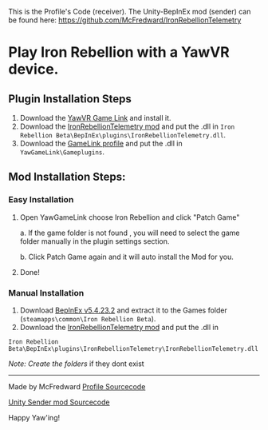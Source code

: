 This is the Profile's Code (receiver).
The Unity-BepInEx mod (sender) can be found here:
https://github.com/McFredward/IronRebellionTelemetry

# Play Iron Rebellion with a YawVR device.

## Plugin Installation Steps

1. Download the [YawVR Game Link](https://www.yawvr.com/game-link) and install it.
2. Download the [IronRebellionTelemetry mod](https://github.com/McFredward/IronRebellionTelemetry/releases/tag/v0.1) and put the .dll in `Iron Rebellion Beta\BepInEx\plugins\IronRebellionTelemetry.dll`.
3. Download the [GameLink profile](https://github.com/McFredward/GameLink-Plugins/releases/tag/iron-rebellion-profile) and put the .dll in `YawGameLink\Gameplugins`.

## Mod Installation Steps:

###  Easy Installation

1. Open YawGameLink choose Iron Rebellion and click "Patch Game"
	
	a. If the game folder is not found , you will need to select the game folder manually in the plugin settings section.
	
	b. Click Patch Game again and it will auto install the Mod for you.
2. Done!

### Manual Installation
1. Download [BepInEx v5.4.23.2](https://github.com/BepInEx/BepInEx/releases/tag/v5.4.23.2) and extract it to the Games folder (`steamapps\common\Iron Rebellion Beta`).
2. Download the [IronRebellionTelemetry mod](https://github.com/McFredward/IronRebellionTelemetry/releases/latest) and put the .dll in 

```
Iron Rebellion Beta\BepInEx\plugins\IronRebellionTelemetry\IronRebellionTelemetry.dll
```

*Note: Create the folders* if they dont exist


---

Made by McFredward
[Profile Sourcecode](https://github.com/McFredward/GameLink-Plugins/tree/IronRebellion/IronRebellionPlugin)

[Unity Sender mod Sourcecode](https://github.com/McFredward/IronRebellionTelemetry)


Happy Yaw'ing!

